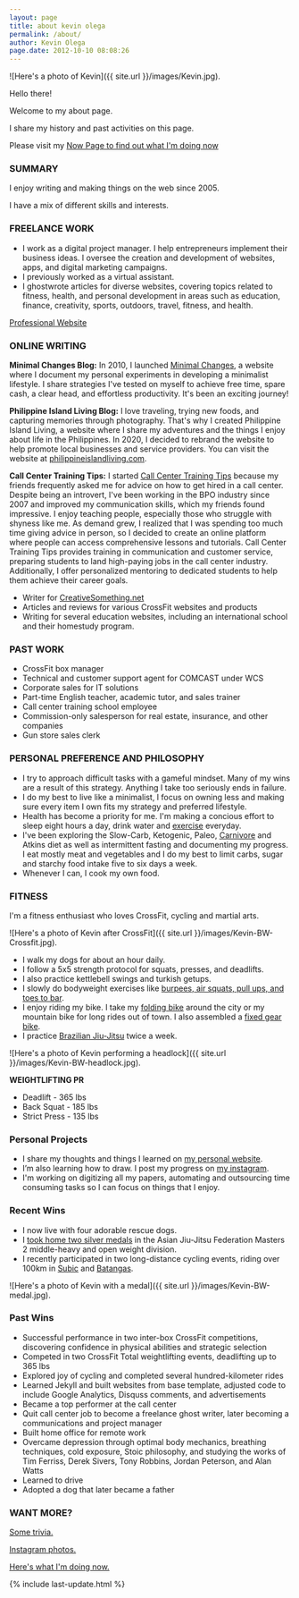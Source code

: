 ```yaml
---
layout: page
title: about kevin olega
permalink: /about/
author: Kevin Olega
page.date: 2012-10-10 08:08:26
---
```

![Here's a photo of Kevin]({{ site.url }}/images/Kevin.jpg).

Hello there!

Welcome to my about page.

I share my history and past activities on this page.

Please visit my [Now Page to find out what I'm doing now](https://olega.org/now)

### SUMMARY

I enjoy writing and making things on the web since 2005.

I have a mix of different skills and interests.

### FREELANCE WORK

* I work as a digital project manager. I help entrepreneurs implement their business ideas. I oversee the creation and development of websites, apps, and digital marketing campaigns. 
* I previously worked as a virtual assistant.
* I ghostwrote articles for diverse websites, covering topics related to fitness, health, and personal development in areas such as education, finance, creativity, sports, outdoors, travel, fitness, and health.

[Professional Website](https://kevinolega.com/xp)

### ONLINE WRITING

**Minimal Changes Blog:** In 2010, I launched [Minimal Changes](http://minimalchanges.com), a website where I document my personal experiments in developing a minimalist lifestyle. I share strategies I've tested on myself to achieve free time, spare cash, a clear head, and effortless productivity. It's been an exciting journey!

**Philippine Island Living Blog:** I love traveling, trying new foods, and capturing memories through photography. That's why I created Philippine Island Living, a website where I share my adventures and the things I enjoy about life in the Philippines. In 2020, I decided to rebrand the website to help promote local businesses and service providers. You can visit the website at [philippineislandliving.com](http://philippineislandliving.com).

**Call Center Training Tips:** I started [Call Center Training Tips](https://callcentertrainingtips.com) because my friends frequently asked me for advice on how to get hired in a call center. Despite being an introvert, I've been working in the BPO industry since 2007 and improved my communication skills, which my friends found impressive. I enjoy teaching people, especially those who struggle with shyness like me. As demand grew, I realized that I was spending too much time giving advice in person, so I decided to create an online platform where people can access comprehensive lessons and tutorials. Call Center Training Tips provides training in communication and customer service, preparing students to land high-paying jobs in the call center industry. Additionally, I offer personalized mentoring to dedicated students to help them achieve their career goals.

- Writer for [CreativeSomething.net](http://creativesomething.net)
- Articles and reviews for various CrossFit websites and products
- Writing for several education websites, including an international school and their homestudy program.


### PAST WORK

- CrossFit box manager
- Technical and customer support agent for COMCAST under WCS
- Corporate sales for IT solutions
- Part-time English teacher, academic tutor, and sales trainer
- Call center training school employee
- Commission-only salesperson for real estate, insurance, and other companies
- Gun store sales clerk


### PERSONAL PREFERENCE AND PHILOSOPHY

* I try to approach difficult tasks with a gameful mindset. Many of my wins are a result of this strategy. Anything I take too seriously ends in failure.
* I do my best to live like a minimalist, I focus on owning less and making sure every item I own fits my strategy and preferred lifestyle.
* Health has become a priority for me. I'm making a concious effort to sleep eight hours a day, drink water and [exercise](https://philippineislandliving.com/prcity) everyday.
* I've been exploring the Slow-Carb, Ketogenic, Paleo, [Carnivore](http://philippineislandliving.com/carnivore-diet-philippines-first-attempt/) and Atkins diet as well as intermittent fasting and documenting my progress. I eat mostly meat and vegetables and I do my best to limit carbs, sugar and starchy food intake five to six days a week.
* Whenever I can, I cook my own food.

### FITNESS

I'm a fitness enthusiast who loves CrossFit, cycling and martial arts.

![Here's a photo of Kevin after CrossFit]({{ site.url }}/images/Kevin-BW-Crossfit.jpg).

* I walk my dogs for about an hour daily.
* I follow a 5x5 strength protocol for squats, presses, and deadlifts.
* I also practice kettlebell swings and turkish getups.
* I slowly do bodyweight exercises like <a href="https://minimalchanges.com/grapplerfit">burpees, air squats, pull ups, and toes to bar</a>.
* I enjoy riding my bike. I take my [folding bike](http://philippineislandliving.com/giant-fd806-folding-bike-review/) around the city or my mountain bike for long rides out of town. I also assembled a [fixed gear bike](https://philippineislandliving.com/fixed-gear/).
* I practice <a href="https://www.instagram.com/olegajitsu/">Brazilian Jiu-Jitsu</a> twice a week.

![Here's a photo of Kevin performing a headlock]({{ site.url }}/images/Kevin-BW-headlock.jpg).

**WEIGHTLIFTING PR**

* Deadlift - 365 lbs
* Back Squat - 185 lbs
* Strict Press - 135 lbs

### Personal Projects

*   I share my thoughts and things I learned on [my personal website](http://minimalchanges.com).
*   I’m also learning how to draw. I post my progress on [my instagram](http://instagram.com/kevinolega/).
*   I'm working on digitizing all my papers, automating and outsourcing time consuming tasks so I can focus on things that I enjoy.

### Recent Wins

- I now live with four adorable rescue dogs.
- I <a href="https://www.instagram.com/p/Cqj-VEzpwN4/?utm_source=ig_web_copy_link">took home two silver medals</a> in the Asian Jiu-Jitsu Federation Masters 2 middle-heavy and open weight division.
- I recently participated in two long-distance cycling events, riding over 100km in <a href="https://www.instagram.com/p/ClySU4VJMqb/">Subic</a> and <a href="https://www.instagram.com/p/CoXyuP_B1YW/">Batangas</a>.

![Here's a photo of Kevin with a medal]({{ site.url }}/images/Kevin-BW-medal.jpg).


### Past Wins

- Successful performance in two inter-box CrossFit competitions, discovering confidence in physical abilities and strategic selection
- Competed in two CrossFit Total weightlifting events, deadlifting up to 365 lbs
- Explored joy of cycling and completed several hundred-kilometer rides
- Learned Jekyll and built websites from base template, adjusted code to include Google Analytics, Disquss comments, and advertisements
- Became a top performer at the call center
- Quit call center job to become a freelance ghost writer, later becoming a communications and project manager
- Built home office for remote work
- Overcame depression through optimal body mechanics, breathing techniques, cold exposure, Stoic philosophy, and studying the works of Tim Ferriss, Derek Sivers, Tony Robbins, Jordan Peterson, and Alan Watts
- Learned to drive
- Adopted a dog that later became a father

### WANT MORE?

[Some trivia.](https://olega.org/trivia)

[Instagram photos.](http://instagram.com/kevinolega)

[Here's what I'm doing now.](https://olega.org/now)


{% include last-update.html %}